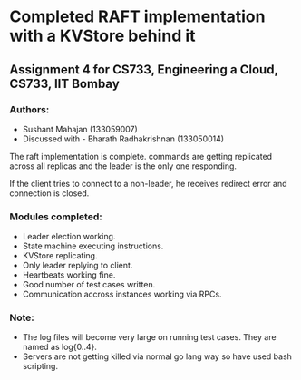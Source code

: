 # Completed RAFT implementation with a KVStore behind it

## Assignment 4 for CS733, Engineering a Cloud, CS733, IIT Bombay

### Authors:
* Sushant Mahajan (133059007)
* Discussed with - Bharath Radhakrishnan (133050014)

The raft implementation is complete. commands are getting replicated across all replicas and the leader is the only one responding.

If the client tries to connect to a non-leader, he receives redirect error and connection is closed.

### Modules completed:
* Leader election working.
* State machine executing instructions.
* KVStore replicating.
* Only leader replying to client.
* Heartbeats working fine.
* Good number of test cases written.
* Communication accross instances working via RPCs.

### Note:
* The log files will become very large on running test cases. They are named as log{0..4}.
* Servers are not getting killed via normal go lang way so have used bash scripting.

